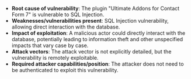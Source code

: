 - **Root cause of vulnerability**: The plugin "Ultimate Addons for Contact Form 7" is vulnerable to SQL Injection.
- **Weaknesses/vulnerabilities present**: SQL Injection vulnerability, allowing direct interaction with the database.
- **Impact of exploitation**:  A malicious actor could directly interact with the database, potentially leading to information theft and other unspecified impacts that vary case by case.
- **Attack vectors**: The attack vector is not explicitly detailed, but the vulnerability is remotely exploitable.
- **Required attacker capabilities/position**: The attacker does not need to be authenticated to exploit this vulnerability.